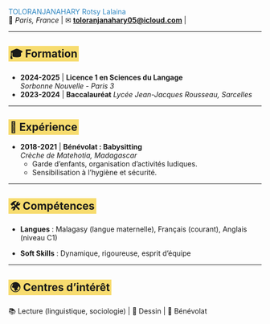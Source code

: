 
 <span style="color: #2E86C1;">TOLORANJANAHARY Rotsy Lalaina</span>  
📍 *Paris, France* | ✉ **toloranjanahary05@icloud.com** |  

---

## <span style="background-color: #f7dc6f; padding: 3px;">🎓 Formation</span>  
- **2024-2025** | **Licence 1 en Sciences du Langage**  
  *Sorbonne Nouvelle - Paris 3*  
- **2023-2024** | **Baccalauréat**
  *Lycée Jean-Jacques Rousseau, Sarcelles*  

---

## <span style="background-color: #f7dc6f; padding: 3px;">💼 Expérience</span>  
- **2018-2021** | **Bénévolat : Babysitting**  
  *Crèche de Matehotia, Madagascar*  
  - Garde d’enfants, organisation d’activités ludiques.  
  - Sensibilisation à l’hygiène et sécurité.  

---

## <span style="background-color: #f7dc6f; padding: 3px;">🛠 Compétences</span>  
- **Langues** : Malagasy (langue maternelle), Français (courant), Anglais (niveau C1)  
    
- **Soft Skills** : Dynamique, rigoureuse, esprit d’équipe  

---

## <span style="background-color: #f7dc6f; padding: 3px;">🌍 Centres d’intérêt</span>  
📚 Lecture (linguistique, sociologie) | 🎨 Dessin | 🌱 Bénévolat  
